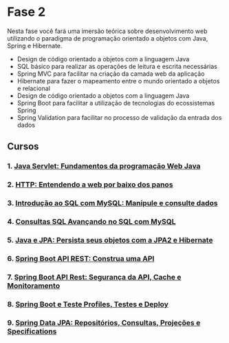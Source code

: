 # Fase 2

Nesta fase você fará uma imersão teórica sobre desenvolvimento web utilizando o paradigma de programação orientado a objetos com Java, Spring e Hibernate.

- Design de código orientado a objetos com a linguagem Java
- SQL básico para realizar as operações de leitura e escrita necessárias
- Spring MVC para facilitar na criação da camada web da aplicação
- Hibernate para fazer o mapeamento entre o mundo orientado a objetos e relacional
- Design de código orientado a objetos com a linguagem Java
- Spring Boot para facilitar a utilização de tecnologias do ecossistemas Spring
- Spring Validation para facilitar no processo de validação da entrada dos dados

## Cursos
### 1. [Java Servlet: Fundamentos da programação Web Java](https://github.com/Rayllanderson/orange-talents/blob/main/Fase%202/Fase%202%20-%20pages/Curso%20Java%20Servlet%20Fundamentos%20da%20programa%C3%A7%C3%A3o%20We%20cc88e403a3ac4a08a66cab777d68bc12.md)

### 2. [HTTP: Entendendo a web por baixo dos panos](https://github.com/Rayllanderson/orange-talents/blob/main/Fase%202/Fase%202%20-%20pages/HTTP%20Entendendo%20a%20web%20por%20baixo%20dos%20panos%2019815eeba03b43e09b3ecbe903fe6cd0.md)

### 3. [Introdução ao SQL com MySQL: Manipule e consulte dados](https://github.com/Rayllanderson/orange-talents/blob/main/Fase%202/Fase%202%20-%20pages/Introdu%C3%A7%C3%A3o%20ao%20SQL%20com%20MySQL%20Manipule%20e%20consulte%20%20748500d6e8904fdc834b5824c27a85f8.md)

### 4. [Consultas SQL Avançando no SQL com MySQL](https://github.com/Rayllanderson/orange-talents/blob/main/Fase%202/Fase%202%20-%20pages/Consultas%20SQL%20Avan%C3%A7ando%20no%20SQL%20com%20MySQL%20dcf39d534428482aadccb345871a869d.md)

### 5. [Java e JPA: Persista seus objetos com a JPA2 e Hibernate](https://github.com/Rayllanderson/orange-talents/blob/main/Fase%202/Fase%202%20-%20pages/Java%20e%20JPA%20Persista%20seus%20objetos%20com%20a%20JPA2%20e%20Hibe%207814789588524bd9bdff304179f98b01.md)

### 6. [Spring Boot API REST: Construa uma API](https://github.com/Rayllanderson/orange-talents/blob/main/Fase%202/Fase%202%20-%20pages/Spring%20Boot%20API%20REST%20Construa%20uma%20API%2089990b8d5a9b4d2e884045903952a124.md)

### 7. [Spring Boot API Rest: Segurança da API, Cache e Monitoramento](https://github.com/Rayllanderson/orange-talents/blob/main/Fase%202/Fase%202%20-%20pages/Spring%20Boot%20API%20Rest%20Seguranc%CC%A7a%20da%20API%2C%20Cache%20e%20Mo%20c8f521d69a7b4d3db539b58e5cade6f0.md)

### 8. [Spring Boot e Teste Profiles, Testes e Deploy](https://github.com/Rayllanderson/orange-talents/blob/main/Fase%202/Fase%202%20-%20pages/Spring%20Boot%20e%20Teste%20Profiles%2C%20Testes%20e%20Deploy%209cfd2c9a7b2141e1b7132c97b66d0cfd.md)

### 9. [Spring Data JPA: Repositórios, Consultas, Projeções e Specifications](https://github.com/Rayllanderson/orange-talents/blob/main/Fase%202/Fase%202%20-%20pages/Spring%20Data%20JPA%20Reposit%C3%B3rios%2C%20Consultas%2C%20Proje%C3%A7o%2046f299c8c9144df4b768d225e70d0c40.md)
